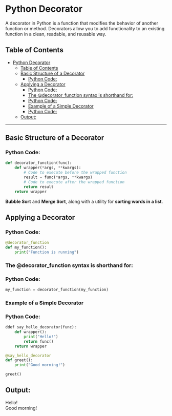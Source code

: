# Python Decorator

A decorator in Python is a function that modifies the behavior of another function or method. Decorators allow you to add functionality to an existing function in a clean, readable, and reusable way.

## Table of Contents
- [Python Decorator](#python-decorator)
  - [Table of Contents](#table-of-contents)
  - [Basic Structure of a Decorator](#basic-structure-of-a-decorator)
    - [Python Code:](#python-code)
  - [Applying a Decorator](#applying-a-decorator)
    - [Python Code:](#python-code-1)
    - [The @decorator\_function syntax is shorthand for:](#the-decorator_function-syntax-is-shorthand-for)
    - [Python Code:](#python-code-2)
    - [Example of a Simple Decorator](#example-of-a-simple-decorator)
    - [Python Code:](#python-code-3)
  - [Output:](#output)

---

## Basic Structure of a Decorator

### Python Code:

```python
def decorator_function(func):
    def wrapper(*args, **kwargs):
        # Code to execute before the wrapped function
        result = func(*args, **kwargs)
        # Code to execute after the wrapped function
        return result
    return wrapper
```

 **Bubble Sort** and **Merge Sort**, along with a utility for **sorting words in a list**.

## Applying a Decorator
### Python Code:

```python
@decorator_function
def my_function():
    print("Function is running")
```

### The @decorator_function syntax is shorthand for:
### Python Code:

```python
my_function = decorator_function(my_function)
```


### Example of a Simple Decorator

### Python Code:

```python
ddef say_hello_decorator(func):
    def wrapper():
        print("Hello!")
        return func()
    return wrapper

@say_hello_decorator
def greet():
    print("Good morning!")

greet()
```

## Output:

Hello!  
Good morning!

